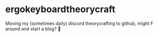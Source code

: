 # ergokeyboardtheorycraft
Moving my (sometimes daily) discord theorycrafting to github, might F around and start a blog? 👀

